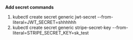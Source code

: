 **Add secret commands**

1. kubectl create secret generic jwt-secret --from-literal=JWT_SECRET=shhhhhh
2. kubectl create secret generic stripe-secret-key --from-literal=STRIPE_SECRET_KEY=sk_test
